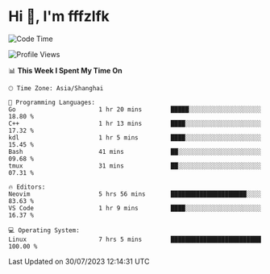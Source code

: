 # Hi 👋, I'm fffzlfk

<!--START_SECTION:waka-->
![Code Time](http://img.shields.io/badge/Code%20Time-337%20hrs%2029%20mins-blue)

![Profile Views](http://img.shields.io/badge/Profile%20Views-0-blue)

📊 **This Week I Spent My Time On** 

```text
🕑︎ Time Zone: Asia/Shanghai

💬 Programming Languages: 
Go                       1 hr 20 mins        █████░░░░░░░░░░░░░░░░░░░░   18.80 % 
C++                      1 hr 13 mins        ████░░░░░░░░░░░░░░░░░░░░░   17.32 % 
kdl                      1 hr 5 mins         ████░░░░░░░░░░░░░░░░░░░░░   15.45 % 
Bash                     41 mins             ██░░░░░░░░░░░░░░░░░░░░░░░   09.68 % 
tmux                     31 mins             ██░░░░░░░░░░░░░░░░░░░░░░░   07.31 % 

🔥 Editors: 
Neovim                   5 hrs 56 mins       █████████████████████░░░░   83.63 % 
VS Code                  1 hr 9 mins         ████░░░░░░░░░░░░░░░░░░░░░   16.37 % 

💻 Operating System: 
Linux                    7 hrs 5 mins        █████████████████████████   100.00 % 
```


 Last Updated on 30/07/2023 12:14:31 UTC
<!--END_SECTION:waka-->
